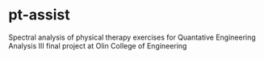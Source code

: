 # pt-assist
Spectral analysis of physical therapy exercises for Quantative Engineering Analysis III final project at Olin College of Engineering
